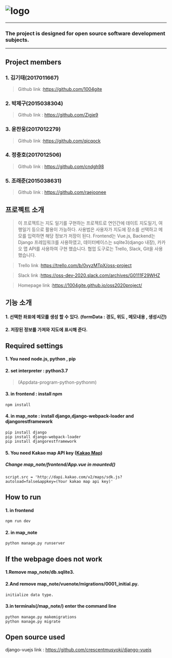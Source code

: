 ![logo](https://ifh.cc/g/5ZgIzu.png)
=
****
### The project is designed for open source software development subjects.
****
Project members
-
### 1. 김기태(2017011667)
   >Github link :<https://github.com/1004gite> 
### 2. 박제구(2015038304)
  >Github link : <https://github.com/Zigje9>   
### 3. 윤찬웅(2017012279)
  >Github link :<https://github.com/qicqock>
### 4. 정충호(2017012506)
  >Github link : <https://github.com/cndgh98>
### 5. 조래준(2015038631)
  >Github link : <https://github.com/raejoonee>

프로젝트 소개
-
   > 이 프로젝트는 지도 일기를 구현하는 프로젝트로 연인간에 데이트 지도일기, 여행일기 등으로 활용이 가능하다.
   > 사용법은 사용자가 지도에 장소를 선택하고 메모를 입력하면 해당 정보가 저장이 된다. 
   > Frontend는 Vue.js, Backend는 Django 프레임워크를 사용하였고, 데이터베이스는 sqlite3(django 내장), 카카오 맵 API를 사용하여 구현 했습니다.
   > 협업 도구로는 Trello, Slack, Git을 사용했습니다.
   
   > Trello link :<https://trello.com/b/0vyzMTpX/oss-project>
   
   > Slack link :<https://oss-dev-2020.slack.com/archives/G0111F29WHZ>
   
   >Homepage link :<https://1004gite.github.io/oss2020project/>
  
기능 소개
-
#### 1. 선택한 좌표에 메모를 생성 할 수 있다. (formData : 경도, 위도 , 메모내용 , 생성시간)
#### 2. 저장된 정보를 가져와 지도에 표시해 준다. 

   
   
Required settings
-
#### 1. You need node.js, python , pip  
#### 2. set interpreter : python3.7
   >(Appdata-program-python-pythonm)
#### 3. in frontend : install npm 
    npm install
#### 4. in map_note : install django,django-webpack-loader and djangorestframework
    pip install django
    pip install django-webpack-loader
    pip install djangorestframework
#### 5. You need Kakao map API key ([Kakao Map](https://apis.map.kakao.com/web/))
##### Change map_note/frontend/App.vue in mounted()
    script.src = 'http://dapi.kakao.com/v2/maps/sdk.js?autoload=false&appkey=(Your kakao map api key)'
    
How to run
-
#### 1. in frontend 
    npm run dev
#### 2. in map_note 
    python manage.py runserver
    
    
If the webpage does not work
-
#### 1.Remove map_note/db.sqlite3. 
#### 2.And remove map_note/vuenote/migrations/0001_initial.py.
    initialize data type.
#### 3.in terminals(/map_note/) enter the command line
    python manage.py makemigrations
    python manage.py migrate

Open source used
-
django-vuejs link : <https://github.com/crescentmusyoki/django-vuejs>


